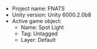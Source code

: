 <!-- UNITY CODE ASSIST INSTRUCTIONS START -->
- Project name: FNATS
- Unity version: Unity 6000.2.0b8
- Active game object:
  - Name: Spot Light
  - Tag: Untagged
  - Layer: Default
<!-- UNITY CODE ASSIST INSTRUCTIONS END -->